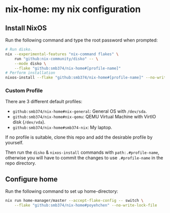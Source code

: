 # nix-home: my nix configuration

## Install NixOS

Run the following command and type the root password when prompted:

```sh
# Run disko.
nix --experimental-features "nix-command flakes" \
    run "github:nix-community/disko" -- \
    --mode disko \
    --flake "github:smb374/nix-home#[profile-name]"
# Perform installation
nixos-install --flake "github:smb374/nix-home#[profile-name]" --no-write-lock-file
```

### Custom Profile

There are 3 different default profiles:

- `github:smb374/nix-home#nix-general`: General OS with `/dev/sda`.
- `github:smb374/nix-home#nix-qemu`: QEMU Virtual Machine with VirtIO disk (`/dev/vda`).
- `github:smb374/nix-home#smb374-nix`: My laptop.

If no profile is suitable, clone this repo and add the desirable profile by yourself.

Then run the `disko` & `nixos-install` commands with `path:.#profile-name`,
otherwise you will have to commit the changes to use `.#profile-name` in the
repo directory.

## Configure home

Run the following command to set up home-directory:

```sh
nix run home-manager/master --accept-flake-config -- switch \
    --flake "github:smb374/nix-home#poyehchen" --no-write-lock-file
```
